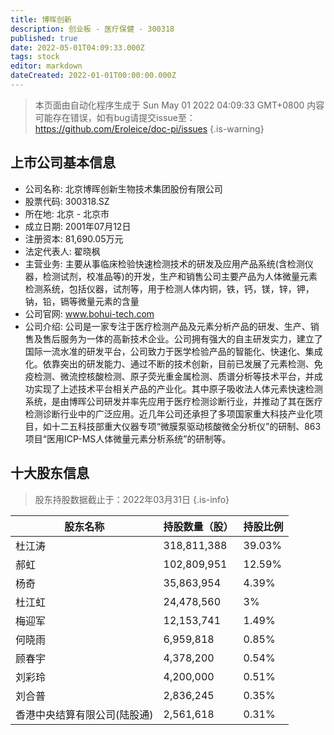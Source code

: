 ```yaml
---
title: 博晖创新
description: 创业板 - 医疗保健 - 300318
published: true
date: 2022-05-01T04:09:33.000Z
tags: stock
editor: markdown
dateCreated: 2022-01-01T00:00:00.000Z
---
```


> 本页面由自动化程序生成于 Sun May 01 2022 04:09:33 GMT+0800
> 内容可能存在错误，如有bug请提交issue至：https://github.com/Eroleice/doc-pi/issues
{.is-warning}

## 上市公司基本信息
- 公司名称: 北京博晖创新生物技术集团股份有限公司
- 股票代码: 300318.SZ
- 所在地: 北京 - 北京市
- 成立日期: 2001年07月12日
- 注册资本: 81,690.05万元
- 法定代表人: 翟晓枫
- 主营业务: 主要从事临床检验快速检测技术的研发及应用产品系统(含检测仪器，检测试剂，校准品等)的开发，生产和销售公司主要产品为人体微量元素检测系统，包括仪器，试剂等，用于检测人体内铜，铁，钙，镁，锌，钾，钠，铅，镉等微量元素的含量
- 公司官网: www.bohui-tech.com
- 公司介绍: 公司是一家专注于医疗检测产品及元素分析产品的研发、生产、销售及售后服务为一体的高新技术企业。公司拥有强大的自主研发实力，建立了国际一流水准的研发平台，公司致力于医学检验产品的智能化、快速化、集成化。依靠突出的研发能力、通过不断的技术创新，目前已发展了元素检测、免疫检测、微流控核酸检测、原子荧光重金属检测、质谱分析等技术平台，并成功实现了上述技术平台相关产品的产业化。其中原子吸收法人体元素快速检测系统，是由博晖公司研发并率先应用于医疗检测诊断行业，并推动了其在医疗检测诊断行业中的广泛应用。近几年公司还承担了多项国家重大科技产业化项目，如十二五科技部重大仪器专项“微膜泵驱动核酸微全分析仪”的研制、863项目“医用ICP-MS人体微量元素分析系统”的研制等。


## 十大股东信息
> 股东持股数据截止于：2022年03月31日
{.is-info}

| 股东名称 | 持股数量（股） | 持股比例 |
| --- | --- | --- |
| 杜江涛 | 318,811,388 | 39.03% |
| 郝虹 | 102,809,951 | 12.59% |
| 杨奇 | 35,863,954 | 4.39% |
| 杜江虹 | 24,478,560 | 3% |
| 梅迎军 | 12,153,741 | 1.49% |
| 何晓雨 | 6,959,818 | 0.85% |
| 顾春宇 | 4,378,200 | 0.54% |
| 刘彩玲 | 4,200,000 | 0.51% |
| 刘合普 | 2,836,245 | 0.35% |
| 香港中央结算有限公司(陆股通) | 2,561,618 | 0.31% |




